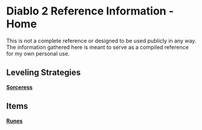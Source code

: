 # Diablo 2 Reference Information - Home

This is not a complete reference or designed to be used publicly in any way.  The information gathered here is meant to serve as a compiled reference for my own personal use.

## Leveling Strategies
**[Sorceress](sorc-leveling.md)**

## Items
**[Runes](runes.md)**
